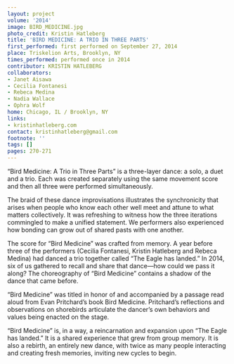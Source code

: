 ```yaml
---
layout: project
volume: '2014'
image: BIRD_MEDICINE.jpg
photo_credit: Kristin Hatleberg
title: 'BIRD MEDICINE: A TRIO IN THREE PARTS'
first_performed: first performed on September 27, 2014
place: Triskelion Arts, Brooklyn, NY
times_performed: performed once in 2014
contributor: KRISTIN HATLEBERG
collaborators:
- Janet Aisawa
- Cecilia Fontanesi
- Rebeca Medina
- Nadia Wallace
- Ophra Wolf
home: Chicago, IL / Brooklyn, NY
links:
- kristinhatleberg.com
contact: kristinhatleberg@gmail.com
footnote: ''
tags: []
pages: 270-271
---
```


“Bird Medicine: A Trio in Three Parts” is a three-layer dance: a solo, a duet and a trio. Each was created separately using the same movement score and then all three were performed simultaneously.

The braid of these dance improvisations illustrates the synchronicity that arises when people who know each other well meet and attune to what matters collectively. It was refreshing to witness how the three iterations commingled to make a unified statement. We performers also experienced how bonding can grow out of shared pasts with one another.

The score for “Bird Medicine” was crafted from memory. A year before three of the performers (Cecilia Fontanesi, Kristin Hatleberg and Rebeca Medina) had danced a trio together called “The Eagle has landed.” In 2014, six of us gathered to recall and share that dance—how could we pass it along? The choreography of “Bird Medicine” contains a shadow of the dance that came before.

“Bird Medicine” was titled in honor of and accompanied by a passage read aloud from Evan Pritchard’s book Bird Medicine. Pritchard’s reflections and observations on shorebirds articulate the dancer’s own behaviors and values being enacted on the stage.

“Bird Medicine” is, in a way, a reincarnation and expansion upon “The Eagle has landed.” It is a shared experience that grew from group memory. It is also a rebirth, an entirely new dance, with twice as many people interacting and creating fresh memories, inviting new cycles to begin.
